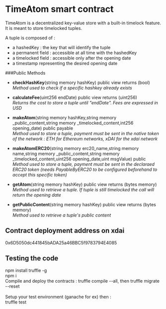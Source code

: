 # TimeAtom smart  contract

TimeAtom is a decentralized key-value store with a built-in timelock feature.
It is meant to store timelocked tuples.

A tuple is composed of :
- a hashedKey : the key that will identify the tuple
- a permanent field : accessible at all time with the hashedKey
- a timelocked field : accessible only after the opening date
- a timestamp representing the desired opening date

###Public Methods
-  **checkHashKey**(string memory hashKey) public view returns (bool)
  <br>*Method used to check if a specific hashkey already exists* 
-  **calculateFee**(uint256 endDate) public view returns (uint256) 
 <br>*Returns the cost to store a tuple until "endDate". Fees are expressed in USD* 
-  **makeAtom**(string memory hashKey,string memory _public_content,string memory _timelocked_content,int256 opening_date) public payable
  <br>*Method used to store a tuple, payment must be sent in the native token of the network : ETH for Ethereum networks, xDAI for the xdai network* 

-  **makeAtomERC20**(string memory erc20_name,string memory name,string memory _public_content,string memory _timelocked_content,uint256 opening_date,uint msgValue) public
  <br>*Method used to store a tuple, payment must be sent in the declaraed ERC20 token (needs PayableByERC20 to be configured beforehand to accept this specific token)* 

-  **getAtom**(string memory hashKey) public view returns (bytes memory)
  <br>*Method used to retrieve a tuple. If tuple is still timelocked the call will return the opening date* 

-  **getPublicContent**(string memory hashKey) public view returns (bytes memory)
 <br>*Method used to retrieve a tuple's public content* 


## Contract deployment address on xdai
0x6D5050dc441845bADA25a46BBC5f9783794E4085

## Testing the code
npm install truffle -g<br>
npm i<br>
Compile and deploy the contracts : truffle compile --all, then truffle migrate --reset<br>
<br>
Setup your test environment (ganache for ex) then :<br>
truffle test